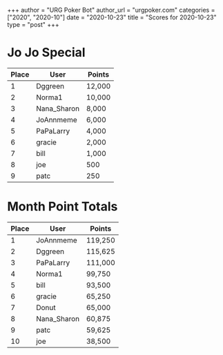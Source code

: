 +++
author = "URG Poker Bot"
author_url = "urgpoker.com"
categories = ["2020", "2020-10"]
date = "2020-10-23"
title = "Scores for 2020-10-23"
type = "post"
+++
# Jo Jo Special

| Place | User | Points |
|-------|------|--------|
| 1 | Dggreen | 12,000 |
| 2 | Norma1 | 10,000 |
| 3 | Nana_Sharon | 8,000 |
| 4 | JoAnnmeme | 6,000 |
| 5 | PaPaLarry | 4,000 |
| 6 | gracie | 2,000 |
| 7 | bill | 1,000 |
| 8 | joe | 500 |
| 9 | patc | 250 |

# Month Point Totals

| Place | User | Points |
|-------|------|--------|
| 1 | JoAnnmeme | 119,250 |
| 2 | Dggreen | 115,625 |
| 3 | PaPaLarry | 111,000 |
| 4 | Norma1 | 99,750 |
| 5 | bill | 93,500 |
| 6 | gracie | 65,250 |
| 7 | Donut | 65,000 |
| 8 | Nana_Sharon | 60,875 |
| 9 | patc | 59,625 |
| 10 | joe | 38,500 |
